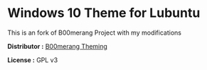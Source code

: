 # Windows 10 Theme for Lubuntu

This is an fork of B00merang Project with my modifications

**Distributor :** [B00merang Theming](https://github.com/B00merang-Project)

**License :** GPL v3